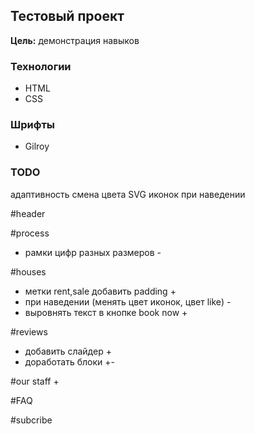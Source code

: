 ## Тестовый проект

__Цель:__ демонстрация навыков

### Технологии 
- HTML
- CSS 

### Шрифты
- Gilroy

### TODO
адаптивность
смена цвета SVG иконок при наведении

#header


#process 
- рамки цифр разных размеров -

#houses
- метки rent,sale добавить padding +
- при наведении (менять цвет иконок, цвет like) -
- выровнять текст в кнопке book now +

#reviews
- добавить слайдер +
- доработать блоки +-

#our staff +

#FAQ

#subcribe